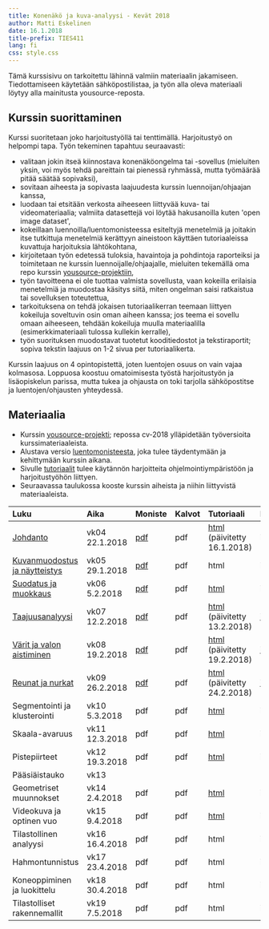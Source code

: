 ```yaml
---
title: Konenäkö ja kuva-analyysi - Kevät 2018
author: Matti Eskelinen
date: 16.1.2018
title-prefix: TIES411
lang: fi
css: style.css
---
```


Tämä kurssisivu on tarkoitettu lähinnä valmiin materiaalin jakamiseen. Tiedottamiseen käytetään sähköpostilistaa, ja työn alla oleva materiaali löytyy alla mainitusta yousource-reposta.

## Kurssin suorittaminen

Kurssi suoritetaan joko harjoitustyöllä tai tenttimällä. Harjoitustyö on helpompi tapa. Työn tekeminen tapahtuu seuraavasti:

* valitaan jokin itseä kiinnostava konenäköongelma tai -sovellus (mieluiten
  yksin, voi myös tehdä pareittain tai pienessä ryhmässä, mutta työmäärää
  pitää säätää sopivaksi),
* sovitaan aiheesta ja sopivasta laajuudesta kurssin luennoijan/ohjaajan kanssa,
* luodaan tai etsitään verkosta aiheeseen liittyvää kuva- tai videomateriaalia;
  valmiita datasettejä voi löytää hakusanoilla kuten 'open image dataset',
* kokeillaan luennoilla/luentomonisteessa esiteltyjä menetelmiä ja joitakin
  itse tutkittuja menetelmiä kerättyyn aineistoon käyttäen tutoriaaleissa
  kuvattuja harjoituksia lähtökohtana,
* kirjoitetaan työn edetessä tuloksia, havaintoja ja pohdintoja raporteiksi
  ja toimitetaan ne kurssin luennoijalle/ohjaajalle, mieluiten tekemällä oma
  repo kurssin [yousource-projektiin](https://yousource.it.jyu.fi/cv-2018),
* työn tavoitteena ei ole tuottaa valmista sovellusta, vaan kokeilla erilaisia
  menetelmiä ja muodostaa käsitys siitä, miten ongelman saisi ratkaistua tai
  sovelluksen toteutettua,
* tarkoituksena on tehdä jokaisen tutoriaalikerran teemaan liittyen kokeiluja
  soveltuvin osin oman aiheen kanssa; jos teema ei sovellu omaan aiheeseen,
  tehdään kokeiluja muulla materiaalilla (esimerkkimateriaali tulossa
  kullekin kerralle),
* työn suorituksen muodostavat tuotetut kooditiedostot ja tekstiraportit;
  sopiva tekstin laajuus on 1-2 sivua per tutoriaalikerta.

Kurssin laajuus on 4 opintopistettä, joten luentojen osuus on vain vajaa
kolmasosa. Loppuosa koostuu omatoimisesta työstä harjoitustyön ja lisäopiskelun
parissa, mutta tukea ja ohjausta on toki tarjolla sähköpostitse ja 
luentojen/ohjausten yhteydessä.

## Materiaalia

* Kurssin [yousource-projekti](https://yousource.it.jyu.fi/cv-2018); repossa
  cv-2018 ylläpidetään työversioita kurssimateriaaleista.
* Alustava versio [luentomonisteesta](./ties411-luentomoniste.pdf), joka tulee
  täydentymään ja kehittymään kurssin aikana.
* Sivulle [tutoriaalit](./tutorials/tutorials.fi.html) tulee käytännön harjoitteita
  ohjelmointiympäristöön ja harjoitustyöhön liittyen.
* Seuraavassa taulukossa kooste kurssin aiheista ja niihin liittyvistä
  materiaaleista.

| Luku | Aika | Moniste | Kalvot | Tutoriaali | Notebook |
|:-----|:-----|:--------|:-------|:-----------|:---------|
| [Johdanto](./chapter00.fi.html) | vk04 22.1.2018 | [pdf](./chapter00.fi.pdf) | pdf | [html](./tutorials/tutorial01.fi.html) (päivitetty 16.1.2018) | ipynb |
| [Kuvanmuodostus ja näytteistys](./chapter01.fi.html) | vk05 29.1.2018 | [pdf](./chapter01.fi.pdf) | pdf | html | ipynb |
| [Suodatus ja muokkaus](./chapter02.fi.html) | vk06 5.2.2018 | [pdf](./chapter02.fi.pdf) | pdf | [html](./tutorials/tutorial02.fi.html) | ipynb |
| [Taajuusanalyysi](./chapter03.fi.html) | vk07 12.2.2018 | [pdf](./chapter03.fi.pdf) | pdf | [html](./tutorials/tutorial03.fi.html) (päivitetty 13.2.2018) | [ipynb](./tutorials/tutorial03.fi.ipynb) |
| [Värit ja valon aistiminen](./chapter04.fi.html) | vk08 19.2.2018 | [pdf](./chapter04.fi.pdf) | pdf | [html](./tutorials/tutorial04.fi.html) (päivitetty 19.2.2018) | [ipynb](./tutorials/tutorial04.fi.ipynb) |
| [Reunat ja nurkat](./chapter05.fi.html) | vk09 26.2.2018 | [pdf](./chapter05.fi.pdf) | pdf | [html](./tutorials/tutorial05.fi.html) (päivitetty 24.2.2018) | [ipynb](./tutorials/tutorial05.fi.ipynb) |
| Segmentointi ja klusterointi | vk10 5.3.2018  | pdf | pdf | [html](./tutorials/tutorial06.fi.html) | ipynb |
| Skaala-avaruus | vk11 12.3.2018 | pdf | pdf | [html](./tutorials/tutorial07.fi.html) | ipynb |
| Pistepiirteet | vk12 19.3.2018 | pdf | pdf | [html](./tutorials/tutorial08.fi.html) | ipynb |
| Pääsiäistauko | vk13 |||||
| Geometriset muunnokset | vk14 2.4.2018 | pdf | pdf | [html](./tutorial09.fi.html) | ipynb |
| Videokuva ja optinen vuo | vk15 9.4.2018  | pdf | pdf | [html](./tutorial10.fi.html) | ipynb |
| Tilastollinen analyysi | vk16 16.4.2018  | pdf | pdf | html | ipynb |
| Hahmontunnistus | vk17 23.4.2018 | pdf | pdf | html | ipynb |
| Koneoppiminen ja luokittelu | vk18 30.4.2018 | pdf | pdf | html | ipynb |
| Tilastolliset rakennemallit | vk19 7.5.2018 | pdf | pdf | html | ipynb |
